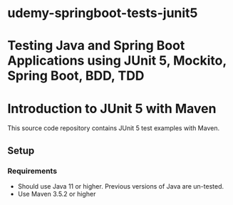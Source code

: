 # udemy-springboot-tests-junit5
Testing Java and Spring Boot Applications using JUnit 5, Mockito, Spring Boot, BDD, TDD
=======
# Introduction to JUnit 5 with Maven

This source code repository contains JUnit 5 test examples with Maven.

## Setup
### Requirements
* Should use Java 11 or higher. Previous versions of Java are un-tested.
* Use Maven 3.5.2 or higher
